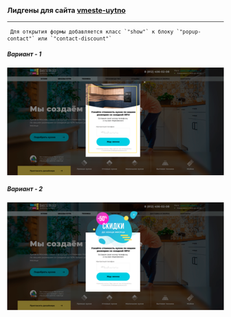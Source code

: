 ### Лидгены для сайта [vmeste-uytno](https://vmeste-uytno.ru/)
-----------------------------------
     Для открытия формы добавляется класс `"show"` к блоку `"popup-contact"` или `"contact-discount"`
##### Вариант - 1
![popup-contact](https://github.com/adwin-agency/Vmeste-uytno-popup/raw/main/layout/popup_contact.png)

##### Вариант - 2
![contact-discount](https://github.com/adwin-agency/Vmeste-uytno-popup/raw/main/layout/contact-discount.png)
